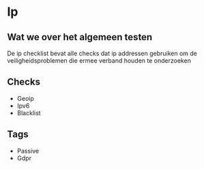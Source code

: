 # Ip

## Wat we over het algemeen testen
De ip checklist bevat alle checks dat ip addressen gebruiken om de veiligheidsproblemen die ermee verband houden te onderzoeken

## Checks
* Geoip
* Ipv6
* Blacklist

## Tags
* Passive
* Gdpr